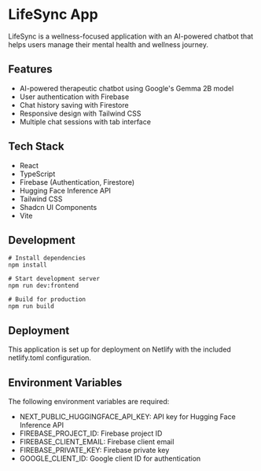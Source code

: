 # LifeSync App

LifeSync is a wellness-focused application with an AI-powered chatbot that helps users manage their mental health and wellness journey.

## Features

- AI-powered therapeutic chatbot using Google's Gemma 2B model
- User authentication with Firebase
- Chat history saving with Firestore
- Responsive design with Tailwind CSS
- Multiple chat sessions with tab interface

## Tech Stack

- React
- TypeScript
- Firebase (Authentication, Firestore)
- Hugging Face Inference API
- Tailwind CSS
- Shadcn UI Components
- Vite

## Development

```
# Install dependencies
npm install

# Start development server
npm run dev:frontend

# Build for production
npm run build
```

## Deployment

This application is set up for deployment on Netlify with the included netlify.toml configuration.

## Environment Variables

The following environment variables are required:

- NEXT_PUBLIC_HUGGINGFACE_API_KEY: API key for Hugging Face Inference API
- FIREBASE_PROJECT_ID: Firebase project ID
- FIREBASE_CLIENT_EMAIL: Firebase client email
- FIREBASE_PRIVATE_KEY: Firebase private key
- GOOGLE_CLIENT_ID: Google client ID for authentication 